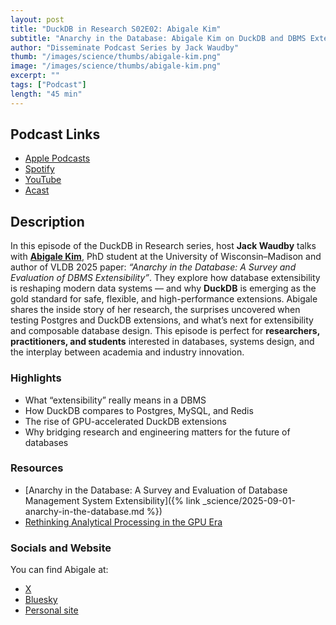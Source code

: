 ```yaml
---
layout: post
title: "DuckDB in Research S02E02: Abigale Kim"
subtitle: "Anarchy in the Database: Abigale Kim on DuckDB and DBMS Extensibility"
author: "Disseminate Podcast Series by Jack Waudby"
thumb: "/images/science/thumbs/abigale-kim.png"
image: "/images/science/thumbs/abigale-kim.png"
excerpt: ""
tags: ["Podcast"]
length: "45 min"
---
```


## Podcast Links

* [Apple Podcasts](https://podcasts.apple.com/us/podcast/anarchy-in-the-database-abigale-kim-on-duckdb-and/id1631350873?i=1000733086266)
* [Spotify](https://open.spotify.com/episode/5E5vpZYoSZeCHZWTcQd2J3)
* [YouTube](https://www.youtube.com/watch?v=fJVmx8nEWNo)
* [Acast](https://shows.acast.com/disseminate/episodes/anarchy-in-the-database-abigale-kim-on-dbms-extensibility)

## Description

In this episode of the DuckDB in Research series, host **Jack Waudby** talks with [**Abigale Kim**](https://abigalekim.github.io/), PhD student at the University of Wisconsin–Madison and author of VLDB 2025 paper: _“Anarchy in the Database: A Survey and Evaluation of DBMS Extensibility”_. They explore how database extensibility is reshaping modern data systems — and why **DuckDB** is emerging as the gold standard for safe, flexible, and high-performance extensions. Abigale shares the inside story of her research, the surprises uncovered when testing Postgres and DuckDB extensions, and what’s next for extensibility and composable database design.
This episode is perfect for **researchers, practitioners, and students** interested in databases, systems design, and the interplay between academia and industry innovation.

### Highlights

* What “extensibility” really means in a DBMS
* How DuckDB compares to Postgres, MySQL, and Redis
* The rise of GPU-accelerated DuckDB extensions
* Why bridging research and engineering matters for the future of databases

### Resources

* [Anarchy in the Database: A Survey and Evaluation of Database Management System Extensibility]({% link _science/2025-09-01-anarchy-in-the-database.md %})
* [Rethinking Analytical Processing in the GPU Era](https://arxiv.org/pdf/2508.04701)

### Socials and Website

You can find Abigale at:

* [X](https://x.com/abigale_kim)
* [Bluesky](https://bsky.app/profile/abigalekim.bsky.social)
* [Personal site](https://abigalekim.github.io/)